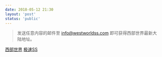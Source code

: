 ```yaml
---
date: 2018-05-12 21:30
layout: 'post'
status: 'public'
---
```


> 发送任意内容的邮件至 <info@westworldss.com> 即可获得西部世界最新大陆地址。

[西部世界](https://xbnet.site/i/iv200927/bobXeCk)
[极速SS](https://jsss-25.top)
